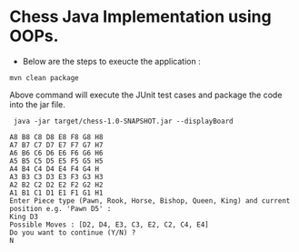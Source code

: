# Chess Java Implementation using OOPs.

- Below are the steps to exeucte the application : 

```
mvn clean package
```
Above command will execute the JUnit test cases and package the code into the jar file.
```
 java -jar target/chess-1.0-SNAPSHOT.jar --displayBoard
```

```
A8 B8 C8 D8 E8 F8 G8 H8
A7 B7 C7 D7 E7 F7 G7 H7
A6 B6 C6 D6 E6 F6 G6 H6
A5 B5 C5 D5 E5 F5 G5 H5
A4 B4 C4 D4 E4 F4 G4 H
A3 B3 C3 D3 E3 F3 G3 H3
A2 B2 C2 D2 E2 F2 G2 H2
A1 B1 C1 D1 E1 F1 G1 H1
Enter Piece type (Pawn, Rook, Horse, Bishop, Queen, King) and current position e.g. 'Pawn D5' :
King D3
Possible Moves : [D2, D4, E3, C3, E2, C2, C4, E4]
Do you want to continue (Y/N) ?
N
```